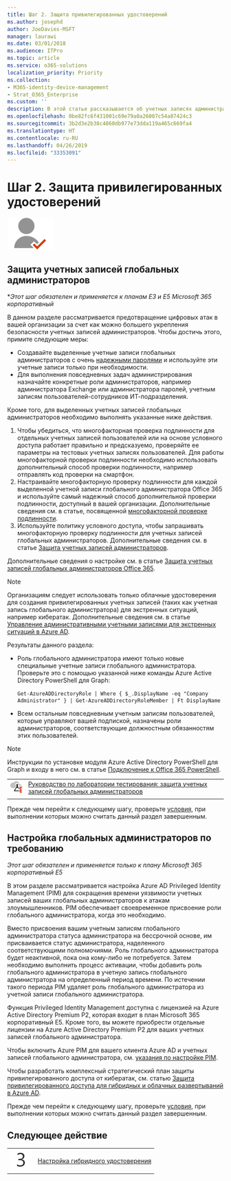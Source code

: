 ```yaml
---
title: Шаг 2. Защита привилегированных удостоверений
ms.author: josephd
author: JoeDavies-MSFT
manager: laurawi
ms.date: 03/01/2018
ms.audience: ITPro
ms.topic: article
ms.service: o365-solutions
localization_priority: Priority
ms.collection:
- M365-identity-device-management
- Strat_O365_Enterprise
ms.custom: ''
description: В этой статье рассказывается об учетных записях администраторов и о том, как настроить их, чтобы обеспечить максимальную защиту.
ms.openlocfilehash: 0be82fc6f431001c69e79a0a26007c54a87424c3
ms.sourcegitcommit: 3b2d3e2b38c4860db977e73dda119a465c669fa4
ms.translationtype: HT
ms.contentlocale: ru-RU
ms.lasthandoff: 04/26/2019
ms.locfileid: "33353091"
---
```

# <a name="step-2-secure-your-privileged-identities"></a>Шаг 2. Защита привилегированных удостоверений

![](./media/deploy-foundation-infrastructure/identity_icon-small.png)

<a name="identity-global-admin"></a>
## <a name="protect-global-administrator-accounts"></a>Защита учетных записей глобальных администраторов

**Этот шаг обязателен и применяется к планам E3 и E5 Microsoft 365 корпоративный*

В данном разделе рассматривается предотвращение цифровых атак в вашей организации за счет как можно большего укрепления безопасности учетных записей администраторов. Чтобы достичь этого, примите следующие меры:

- Создавайте выделенные учетные записи глобальных администраторов с очень [надежными паролями](https://support.microsoft.com//help/4026406/microsoft-account-create-a-strong-password) и используйте эти учетные записи только при необходимости.
- Для выполнения повседневных задач администрирования назначайте конкретные роли администраторов, например администратора Exchange или администратора паролей, учетным записям пользователей-сотрудников ИТ-подразделения.

Кроме того, для выделенных учетных записей глобальных администраторов необходимо выполнять указанные ниже действия.

1. Чтобы убедиться, что многофакторная проверка подлинности для отдельных учетных записей пользователей или на основе условного доступа работает правильно и предсказуемо, проверяйте ее параметры на тестовых учетных записях пользователей. Для работы многофакторной проверки подлинности необходимо использовать дополнительный способ проверки подлинности, например отправлять код проверки на смартфон.
2. Настраивайте многофакторную проверку подлинности для каждой выделенной учетной записи глобального администратора Office 365 и используйте самый надежный способ дополнительной проверки подлинности, доступный в вашей организации. Дополнительные сведения см. в статье, посвященной [многофакторной проверке подлинности](identity-multi-factor-authentication.md#identity-mfa).
2. Используйте политику условного доступа, чтобы запрашивать многофакторную проверку подлинности для учетных записей глобальных администраторов. Дополнительные сведения см. в статье [Защита учетных записей администраторов](identity-access-prerequisites.md#protecting-administrator-accounts).

Дополнительные сведения о настройке см. в статье [Защита учетных записей глобальных администраторов Office 365](https://docs.microsoft.com/office365/enterprise/protect-your-global-administrator-accounts).

> [!Note]
> Организациям следует использовать только облачные удостоверения для создания привилегированных учетных записей (таких как учетная запись глобального администратора) для экстренных ситуаций, например кибератак. Дополнительные сведения см. в статье [Управление административными учетными записями для экстренных ситуаций в Azure AD](https://docs.microsoft.com/azure/active-directory/users-groups-roles/directory-emergency-access).

Результаты данного раздела:

- Роль глобального администратора имеют только новые специальные учетные записи глобального администратора. Проверьте это с помощью указанной ниже команды Azure Active Directory PowerShell для Graph: 
  ```
  Get-AzureADDirectoryRole | Where { $_.DisplayName -eq "Company Administrator" } | Get-AzureADDirectoryRoleMember | Ft DisplayName
  ```
- Всем остальным повседневным учетным записям пользователей, которые управляют вашей подпиской, назначены роли администраторов, соответствующие должностным обязанностям этих пользователей.

> [!Note]
> Инструкции по установке модуля Azure Active Directory PowerShell для Graph и входу в него см. в статье [Подключение к Office 365 PowerShell](https://docs.microsoft.com/office365/enterprise/powershell/connect-to-office-365-powershell).

|||
|:-------|:-----|
|![Руководства по лаборатории тестирования для облака Майкрософт](media/m365-enterprise-test-lab-guides/cloud-tlg-icon-small.png)| [Руководство по лаборатории тестирования: защита учетных записей глобальных администраторов](protect-global-administrator-accounts-microsoft-365-test-environment.md) |
|||

Прежде чем перейти к следующему шагу, проверьте [условия](identity-exit-criteria.md#crit-identity-global-admin), при выполнении которых можно считать данный раздел завершенным.


<a name="identity-pim"></a>
## <a name="set-up-on-demand-global-administrators"></a>Настройка глобальных администраторов по требованию

*Этот шаг обязателен и применяется только к плану Microsoft 365 корпоративный E5*

В этом разделе рассматривается настройка Azure AD Privileged Identity Management (PIM) для сокращения времени уязвимости учетных записей ваших глобальных администраторов к атакам злоумышленников. PIM обеспечивает своевременное присвоение роли глобального администратора, когда это необходимо.  

Вместо присвоения вашим учетным записям глобального администратора статуса администратора на бессрочной основе, им присваивается статус администратора, наделенного соответствующими полномочиями. Роль глобального администратора будет неактивной, пока она кому-либо не потребуется. Затем необходимо выполнить процесс активации, чтобы добавить роль глобального администратора в учетную запись глобального администратора на определенный период времени. По истечении такого периода PIM удаляет роль глобального администратора из учетной записи глобального администратора.

Функция Privileged Identity Management доступна с лицензией на Azure Active Directory Premium P2, которая входит в план Microsoft 365 корпоративный E5. Кроме того, вы можете приобрести отдельные лицензии на Azure Active Directory Premium P2 для ваших учетных записей глобального администратора.

Чтобы включить Azure PIM для вашего клиента Azure AD и учетных записей глобального администратора, см. [указания по настройке PIM](https://docs.microsoft.com/azure/active-directory/active-directory-privileged-identity-management-configure).

Чтобы разработать комплексный стратегический план защиты привилегированного доступа от кибератак, см. статью [Защита привилегированного доступа для гибридных и облачных развертываний в Azure AD](https://docs.microsoft.com/azure/active-directory/admin-roles-best-practices).

Прежде чем перейти к следующему шагу, проверьте [условия](identity-exit-criteria.md#crit-identity-pim), при выполнении которых можно считать данный раздел завершенным.


## <a name="next-step"></a>Следующее действие

|||
|:-------|:-----|
|![](./media/stepnumbers/Step3.png)| [Настройка гибридного удостоверения](identity-azure-ad-connect.md) |

